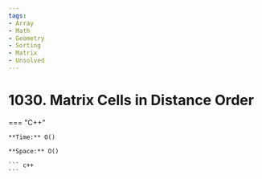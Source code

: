 ```yaml
---
tags:
- Array
- Math
- Geometry
- Sorting
- Matrix
- Unsolved
---
```



# 1030. Matrix Cells in Distance Order

=== "C++"

    **Time:** O()

    **Space:** O()

    ``` c++
    ```